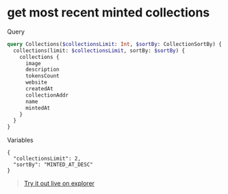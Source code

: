 # get most recent minted collections

Query
```graphql
query Collections($collectionsLimit: Int, $sortBy: CollectionSortBy) {
  collections(limit: $collectionsLimit, sortBy: $sortBy) {
    collections {
      image
      description
      tokensCount
      website
      createdAt
      collectionAddr
      name
      mintedAt
    }
  }
}
```

Variables
```
{
  "collectionsLimit": 2,
  "sortBy": "MINTED_AT_DESC"
}
```

> [Try it out live on explorer](https://studio.apollographql.com/sandbox/explorer?endpoint=https%3A%2F%2Fconstellations-api.mainnet.stargaze-apis.com%2Fgraphql&explorerURLState=N4IgJg9gxgrgtgUwHYBcQC4QEcYIE4CeABAMIQA25CUKAlhEgM4AUAJFBVTfUwDK1xaKdEQCSqADRFWjCHhQAhAiLKVqdBgGU5iggEoiwADpIiRDmu4MW5AUJHtO6no36CUU2fKUOvug8amZuZOVkyGJsHBAgCGAOYIkVFEYAiMUHi0AA4aSElRKBAA1siMZDCo%2BcEA7ggARoxCiUFRGQgxKAhgAIIoVWYWXLndYGB4-URIMYgTgqhdvVUAvkkrSEsgEiAAbjGZMXVUjBgggWZGIIPO1m5CFyIATBJJF35K90QXALKiAHIAKgBRAAiAH1uv9QcDAZoSBcTBstulMjkTiAlkA)
